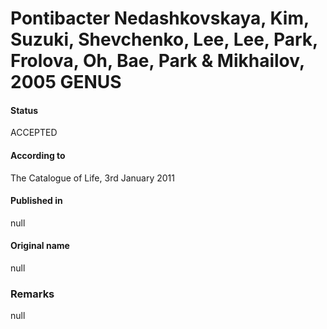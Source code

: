 # Pontibacter Nedashkovskaya, Kim, Suzuki, Shevchenko, Lee, Lee, Park, Frolova, Oh, Bae, Park & Mikhailov, 2005 GENUS

#### Status
ACCEPTED

#### According to
The Catalogue of Life, 3rd January 2011

#### Published in
null

#### Original name
null

### Remarks
null